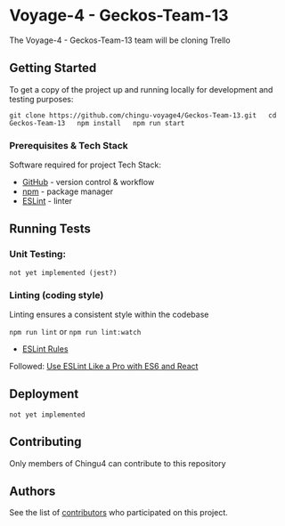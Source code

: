 # Voyage-4 - Geckos-Team-13

The Voyage-4 - Geckos-Team-13 team will be cloning Trello

## Getting Started

To get a copy of the project up and running locally for development and testing purposes:

`
git clone https://github.com/chingu-voyage4/Geckos-Team-13.git  
cd Geckos-Team-13  
npm install  
npm run start
`

### Prerequisites & Tech Stack

Software required for project Tech Stack:

* [GitHub](https://github.com) - version control & workflow
* [npm](https://www.npmjs.com) - package manager
* [ESLint](https://www.npmjs.com/package/eslint) - linter


## Running Tests

### Unit Testing:

`not yet implemented (jest?) `

### Linting (coding style)

Linting ensures a consistent style within the codebase

`npm run lint` or `npm run lint:watch`


* [ESLint Rules](https://eslint.org/docs/rules/)

Followed:  [Use ESLint Like a Pro with ES6 and React](http://www.zsoltnagy.eu/use-eslint-like-a-pro-with-es6-and-react/)


## Deployment

`not yet implemented`

## Contributing

Only members of Chingu4 can contribute to this repository

## Authors

See the list of [contributors](https://github.com/chingu-voyage4/Geckos-Team-13/contributors) who participated on this project.
